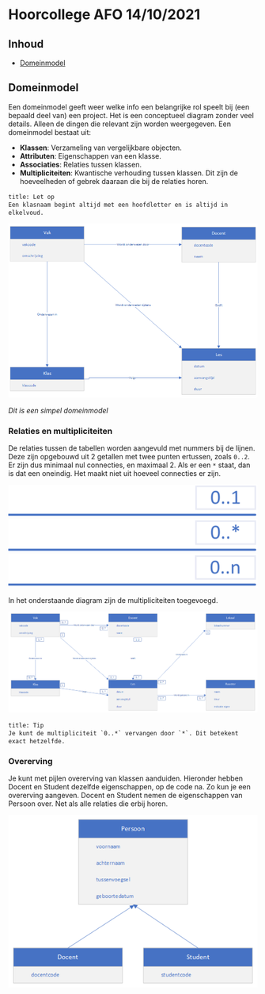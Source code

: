 # Hoorcollege AFO 14/10/2021

## Inhoud

- [Domeinmodel](#Domeinmodel)

## Domeinmodel

Een domeinmodel geeft weer welke info een belangrijke rol speelt bij (een bepaald deel van) een project. Het is een conceptueel diagram zonder veel details. Alleen de dingen die relevant zijn worden weergegeven. Een domeinmodel bestaat uit: 
- **Klassen**: Verzameling van vergelijkbare objecten. 
- **Attributen**: Eigenschappen van een klasse.
- **Associaties**: Relaties tussen klassen.
- **Multipliciteiten**: Kwantische verhouding tussen klassen. Dit zijn de hoeveelheden of gebrek daaraan die bij de relaties horen.

```ad-warning
title: Let op
Een klasnaam begint altijd met een hoofdletter en is altijd in elkelvoud.
```

![domeinmodel-basic](../../assets/afo/2021-10-14/domeinmodel-basic.png)

*Dit is een simpel domeinmodel*

### Relaties en multipliciteiten

De relaties tussen de tabellen worden aangevuld met nummers bij de lijnen. Deze zijn opgebouwd uit 2 getallen met twee punten ertussen, zoals `0..2`. Er zijn dus minimaal nul connecties, en maximaal 2. Als er een `*` staat, dan is dat een oneindig. Het maakt niet uit hoeveel connecties er zijn.

![0..1](../../assets/afo/2021-10-14/0..1.png)
![0..ster](../../assets/afo/2021-10-14/0..ster.png)
![0..n](../../assets/afo/2021-10-14/0..n.png) 

In het onderstaande diagram zijn de multipliciteiten toegevoegd. 

![domeindiagram-full](../../assets/afo/2021-10-14/domeindiagram-full.png)

```ad-info
title: Tip
Je kunt de multipliciteit `0..*` vervangen door `*`. Dit betekent exact hetzelfde.
```

### Overerving

Je kunt met pijlen overerving van klassen aanduiden. Hieronder hebben Docent en Student dezelfde eigenschappen, op de code na. Zo kun je een overerving aangeven. Docent en Student nemen de eigenschappen van Persoon over. Net als alle relaties die erbij horen.

![overerving](../../assets/afo/2021-10-14/overerving.png)